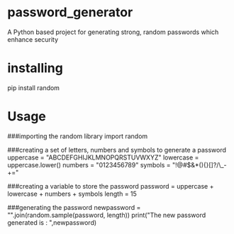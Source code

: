 # password_generator
A Python based project for generating strong, random passwords which enhance security
# installing
pip install random
# Usage
###importing the random library
import random

###creating a set of letters, numbers and symbols to generate a password
uppercase = "ABCDEFGHIJKLMNOPQRSTUVWXYZ"
lowercase = uppercase.lower()
numbers = "0123456789"
symbols = "!@#$&*(){}[]?/\\_-+="

###creating a variable to store the password
password = uppercase + lowercase + numbers + symbols
length = 15

###generating the password
newpassword = "".join(random.sample(password, length))
print("The new password generated is : ",newpassword)
